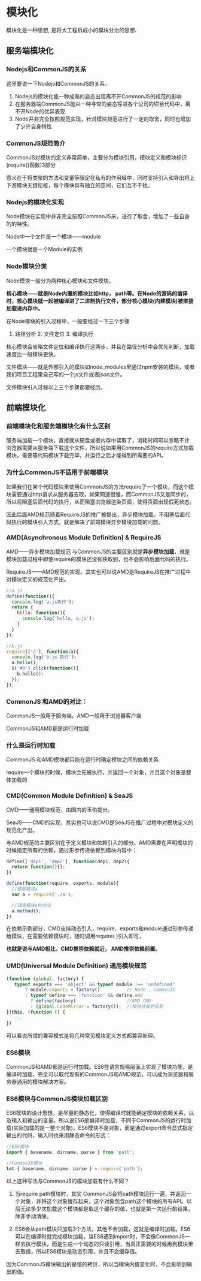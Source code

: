 # 模块化
模块化是一种思想, 是将大工程拆成小的模块分治的思想.

## 服务端模块化

### Nodejs和CommonJS的关系
这里要说一下Nodejs和CommonJS的关系。

1. Nodejs的模块化能一种成熟的姿态出现离不开CommonJS的规范的影响
2. 在服务器端CommonJS能以一种寻常的姿态写进各个公司的项目代码中，离不开Node的优异表现
3. Node并非完全按照规范实现，针对模块规范进行了一定的取舍，同时也增加了少许自身特性

### CommonJS规范简介
CommonJS对模块的定义非常简单，主要分为模块引用，模块定义和模块标识(require()函数)3部分

意义在于将类聚的方法和变量等限定在私有的作用域中，同时支持引入和导出将上下游模块无缝衔接，每个模块具有独立的空间，它们互不干扰。

### Nodejs的模块化实现
Node模块在实现中并非完全按照CommonJS来，进行了取舍，增加了一些自身的的特性。

Node中一个文件是一个模块——module

一个模块就是一个Module的实例

### Node模块分类
Node模块一般分为两种核心模块和文件模块。

**核心模块——就是Node内置的模块比如http， path等。在Node的源码的编译时，核心模块就一起被编译进了二进制执行文件，部分核心模块(内建模块)被直接加载进内存中。**

在Node模块的引入过程中，一般要经过一下三个步骤

1. 路径分析 2. 文件定位 3. 编译执行

核心模块会省略文件定位和编译执行这两步，并且在路径分析中会优先判断，加载速度比一般模块更快。

文件模块——就是外部引入的模块如node_modules里通过npm安装的模块，或者我们项目工程里自己写的一个js文件或者json文件。

文件模块引入过程以上三个步骤都要经历。

## 前端模块化

### 前端模块化和服务端模块化有什么区别
服务端加载一个模块，直接就从硬盘或者内存中读取了，消耗时间可以忽略不计
浏览器需要从服务端下载这个文件，所以说如果用CommonJS的require方式加载模块，需要等代码模块下载完毕，并运行之后才能得到所需要的API。

### 为什么CommonJS不适用于前端模块
如果我们在某个代码模块里使用CommonJS的方法require了一个模块，而这个模块需要通过http请求从服务器去取，如果网速很慢，而CommonJS又是同步的，所以将阻塞后面代码的执行，从而阻塞浏览器渲染页面，使得页面出现假死状态。

因此后面AMD规范随着RequireJS的推广被提出，异步模块加载，不阻塞后面代码执行的模块引入方式，就是解决了前端模块异步模块加载的问题。

### AMD(Asynchronous Module Definition) & RequireJS
AMD——异步模块加载规范 与CommonJS的主要区别就是**异步模块加载**，就是模块加载过程中即使require的模块还没有获取到，也不会影响后面代码的执行。

RequireJS——AMD规范的实现。其实也可以说AMD是RequireJS在推广过程中对模块定义的规范化产出。
```js
//a.js
define(function(){
  console.log('a.js执行');
  return {
    hello: function(){
      console.log('hello, a.js');
    }
  }
});

//b.js
require(['a'], function(a){
  console.log('b.js 执行');
  a.hello();
  $('#b').click(function(){
    b.hello();
  });
});
```

### CommonJS 和AMD的对比：
CommonJS一般用于服务端，AMD一般用于浏览器客户端

CommonJS和AMD都是运行时加载

### 什么是运行时加载
CommonJS 和AMD模块都只能在运行时确定模块之间的依赖关系

require一个模块的时候，模块会先被执行，并返回一个对象，并且这个对象是整体加载的

### CMD(Common Module Definition) & SeaJS
CMD——通用模块规范，由国内的玉伯提出。

SeaJS——CMD的实现，其实也可以说CMD是SeaJS在推广过程中对模块定义的规范化产出。

与AMD规范的主要区别在于定义模块和依赖引入的部分。AMD需要在声明模块的时候指定所有的依赖，通过形参传递依赖到模块内容中：
```js
define(['dep1', 'dep2'], function(dep1, dep2){
  return function(){};
})

define(function(require, exports, module){
  //依赖模块a
  var a = require('./a');

  //调用模块a的方法
  a.method();
})
```
在依赖示例部分，CMD支持动态引入，require、exports和module通过形参传递给模块，在需要依赖模块时，随时调用require( )引入即可，

**也就是说与AMD相比，CMD推崇依赖就近， AMD推崇依赖前置。**

### UMD(Universal Module Definition) 通用模块规范
```js
(function (global, factory) {
   typeof exports === 'object' && typeof module !== 'undefined' 
       ? module.exports = factory()          // Node , CommonJS
       : typeof define === 'function' && define.amd  
         ? define(factory)                   //AMD CMD
         : (global.CodeMirror = factory());  //模块挂载到全局
}(this, (function () { 
   ...
})
```

可以看说所谓的兼容模式是将几种常见模块定义方式都兼容处理。

### ES6模块
CommonJS和AMD都是运行时加载。ES6在语言规格层面上实现了模块功能，是编译时加载，完全可以取代现有的CommonJS和AMD规范，可以成为浏览器和服务器通用的模块解决方案。

### ES6模块与CommonJS模块加载区别
ES6模块的设计思想，是尽量的静态化，使得编译时就能确定模块的依赖关系，以及输入和输出的变量。所以说ES6是编译时加载，不同于CommonJS的运行时加载(实际加载的是一整个对象)，ES6模块不是对象，而是通过export命令显式指定输出的代码，输入时也采用静态命令的形式：
```js
//ES6模块
import { basename, dirname, parse } from 'path';

//CommonJS模块
let { basename, dirname, parse } = require('path');
```
以上这种写法与CommonJS的模块加载有什么不同？

1. 当require path模块时，其实 CommonJS会将path模块运行一遍，并返回一个对象，并将这个对象缓存起来，这个对象包含path这个模块的所有API。以后无论多少次加载这个模块都是取这个缓存的值，也就是第一次运行的结果，除非手动清除。

2. ES6会从path模块只加载3个方法，其他不会加载，这就是编译时加载。ES6可以在编译时就完成模块加载，当ES6遇到import时，不会像CommonJS一样去执行模块，而是生成一个动态的只读引用，当真正需要的时候再到模块里去取值，所以ES6模块是动态引用，并且不会缓存值。

因为CommonJS模块输出的是值的拷贝，所以当模块内值变化时，不会影响到输出的值。